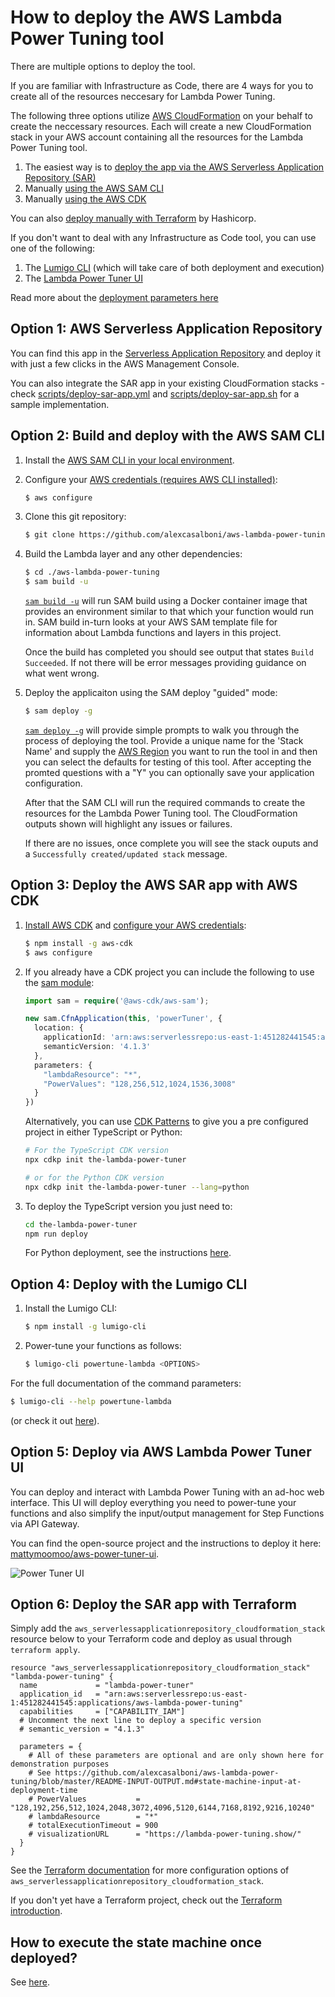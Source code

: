 # How to deploy the AWS Lambda Power Tuning tool

There are multiple options to deploy the tool.

If you are familiar with Infrastructure as Code, there are 4 ways for you to create all of the resources neccesary for Lambda Power Tuning.

The following three options utilize [AWS CloudFormation](https://aws.amazon.com/cloudformation/) on your behalf to create the neccessary resources. Each will create a new CloudFormation stack in your AWS account containing all the resources for the Lambda Power Tuning tool.
1. The easiest way is to [deploy the app via the AWS Serverless Application Repository (SAR)](#option1)
1. Manually [using the AWS SAM CLI](#option2)
1. Manually [using the AWS CDK](#option3)

You can also [deploy manually with Terraform](#option6) by Hashicorp.

If you don't want to deal with any Infrastructure as Code tool, you can use one of the following:
1. The [Lumigo CLI](#option4) (which will take care of both deployment and execution)
1.  The [Lambda Power Tuner UI](#option5) 


Read more about the [deployment parameters here](README-INPUT-OUTPUT.md#state-machine-configuration-at-deployment-time)

## Option 1: AWS Serverless Application Repository<a name="option1"></a>

You can find this app in the [Serverless Application Repository](https://serverlessrepo.aws.amazon.com/applications/arn:aws:serverlessrepo:us-east-1:451282441545:applications~aws-lambda-power-tuning) and deploy it with just a few clicks in the AWS Management Console.

You can also integrate the SAR app in your existing CloudFormation stacks - check [scripts/deploy-sar-app.yml](scripts/deploy-sar-app.yml) and [scripts/deploy-sar-app.sh](scripts/deploy-sar-app.sh) for a sample implementation.


## Option 2: Build and deploy with the AWS SAM CLI<a name="option2"></a>

1. Install the [AWS SAM CLI in your local environment](https://docs.aws.amazon.com/serverless-application-model/latest/developerguide/serverless-sam-cli-install.html).

1. Configure your [AWS credentials (requires AWS CLI installed)](https://docs.aws.amazon.com/cli/latest/userguide/cli-chap-configure.html#cli-quick-configuration):
    ```bash
    $ aws configure
    ```
1. Clone this git repository: 
    ```bash
    $ git clone https://github.com/alexcasalboni/aws-lambda-power-tuning.git
    ```
1. Build the Lambda layer and any other dependencies:
    ```bash
    $ cd ./aws-lambda-power-tuning
    $ sam build -u
    ```
    [`sam build -u`](https://docs.aws.amazon.com/serverless-application-model/latest/developerguide/sam-cli-command-reference-sam-build.html) will run SAM build using a Docker container image that provides an environment similar to that which your function would run in. SAM build in-turn looks at your AWS SAM template file for information about Lambda functions and layers in this project.
    
    Once the build has completed you should see output that states `Build Succeeded`. If not there will be error messages providing guidance on what went wrong.
1.  Deploy the applicaiton using the SAM deploy "guided" mode:
    ```bash
    $ sam deploy -g
    ```
    [`sam deploy -g`](https://docs.aws.amazon.com/serverless-application-model/latest/developerguide/sam-cli-command-reference-sam-deploy.html) will provide simple prompts to walk you through the process of deploying the tool. Provide a unique name for the 'Stack Name' and supply the [AWS Region](https://docs.aws.amazon.com/AmazonRDS/latest/UserGuide/Concepts.RegionsAndAvailabilityZones.html#Concepts.RegionsAndAvailabilityZones.Regions) you want to run the tool in and then you can select the defaults for testing of this tool. After accepting the promted questions with a "Y" you can optionally save your application configuration. 

    After that the SAM CLI will run the required commands to create the resources for the Lambda Power Tuning tool. The CloudFormation outputs shown will highlight any issues or failures.
    
    If there are no issues, once complete you will see the stack ouputs and a `Successfully created/updated stack` message.
  

## Option 3: Deploy the AWS SAR app with AWS CDK<a name="option3"></a>

1. [Install AWS CDK](https://docs.aws.amazon.com/cdk/latest/guide/getting_started.html) and [configure your AWS credentials](https://docs.aws.amazon.com/cli/latest/userguide/cli-chap-configure.html#cli-quick-configuration):

    ```bash
    $ npm install -g aws-cdk
    $ aws configure
    ```

1. If you already have a CDK project you can include the following to use the [sam module](https://docs.aws.amazon.com/cdk/api/latest/docs/aws-sam-readme.html):

    ```typescript
    import sam = require('@aws-cdk/aws-sam');
    
    new sam.CfnApplication(this, 'powerTuner', {
      location: {
        applicationId: 'arn:aws:serverlessrepo:us-east-1:451282441545:applications/aws-lambda-power-tuning',
        semanticVersion: '4.1.3'
      },
      parameters: {
        "lambdaResource": "*",
        "PowerValues": "128,256,512,1024,1536,3008"
      }
    })
    ```

    Alternatively, you can use [CDK Patterns](https://github.com/cdk-patterns/serverless) to give you a pre configured project in either TypeScript or Python:
    
    ```bash
    # For the TypeScript CDK version
    npx cdkp init the-lambda-power-tuner
    
    # or for the Python CDK version
    npx cdkp init the-lambda-power-tuner --lang=python
    ```

1. To deploy the TypeScript version you just need to:

    ```bash
    cd the-lambda-power-tuner
    npm run deploy
    ```

    For Python deployment, see the instructions [here](https://github.com/cdk-patterns/serverless#2-download-pattern-in-python-or-typescript-cdk).

## Option 4: Deploy with the Lumigo CLI<a name="option4"></a>

1. Install the Lumigo CLI:
    ```bash
    $ npm install -g lumigo-cli
    ```
1. Power-tune your functions as follows:
    ```bash
    $ lumigo-cli powertune-lambda <OPTIONS>
    ```

For the full documentation of the command parameters:
```bash
$ lumigo-cli --help powertune-lambda
```
(or check it out [here](https://www.npmjs.com/package/lumigo-cli#lumigo-cli-powertune-lambda)).

## Option 5: Deploy via AWS Lambda Power Tuner UI<a name="option5"></a>

You can deploy and interact with Lambda Power Tuning with an ad-hoc web interface. This UI will deploy everything you need to power-tune your functions and also simplify the input/output management for Step Functions via API Gateway.

You can find the open-source project and the instructions to deploy it here: [mattymoomoo/aws-power-tuner-ui](https://github.com/mattymoomoo/aws-power-tuner-ui).

![Power Tuner UI](https://github.com/mattymoomoo/aws-power-tuner-ui/blob/master/imgs/website.png?raw=true)

## Option 6: Deploy the SAR app with Terraform<a name="option6"></a>

Simply add the `aws_serverlessapplicationrepository_cloudformation_stack` resource below to your Terraform code and deploy as usual through `terraform apply`.

```hcl
resource "aws_serverlessapplicationrepository_cloudformation_stack" "lambda-power-tuning" {
  name             = "lambda-power-tuner"
  application_id   = "arn:aws:serverlessrepo:us-east-1:451282441545:applications/aws-lambda-power-tuning"
  capabilities     = ["CAPABILITY_IAM"]
  # Uncomment the next line to deploy a specific version
  # semantic_version = "4.1.3"

  parameters = {
    # All of these parameters are optional and are only shown here for demonstration purposes
    # See https://github.com/alexcasalboni/aws-lambda-power-tuning/blob/master/README-INPUT-OUTPUT.md#state-machine-input-at-deployment-time
    # PowerValues           = "128,192,256,512,1024,2048,3072,4096,5120,6144,7168,8192,9216,10240"
    # lambdaResource        = "*"
    # totalExecutionTimeout = 900
    # visualizationURL      = "https://lambda-power-tuning.show/"
  }
}
```

See the [Terraform documentation](https://registry.terraform.io/providers/hashicorp/aws/latest/docs/resources/serverlessapplicationrepository_cloudformation_stack) for more configuration options of `aws_serverlessapplicationrepository_cloudformation_stack`.

If you don't yet have a Terraform project, check out the [Terraform introduction](https://www.terraform.io/intro/index.html).


## How to execute the state machine once deployed?

See [here](README-EXECUTE.md).
